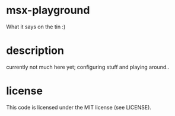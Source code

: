 # msx-playground
What it says on the tin :)

# description

currently not much here yet; configuring stuff and playing around..

# license

This code is licensed under the MIT license (see LICENSE).
